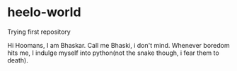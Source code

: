 # heelo-world
Trying first repository

Hi Hoomans, 
I am Bhaskar. Call me Bhaski, i don't mind. Whenever boredom hits me, I indulge myself into python(not the snake though, i fear them to death). 
